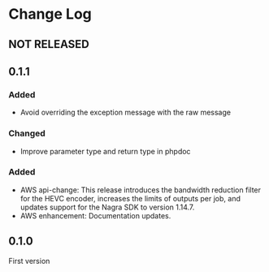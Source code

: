 # Change Log

## NOT RELEASED

## 0.1.1

### Added

- Avoid overriding the exception message with the raw message

### Changed

- Improve parameter type and return type in phpdoc

### Added

- AWS api-change: This release introduces the bandwidth reduction filter for the HEVC encoder, increases the limits of outputs per job, and updates support for the Nagra SDK to version 1.14.7.
- AWS enhancement: Documentation updates.

## 0.1.0

First version
